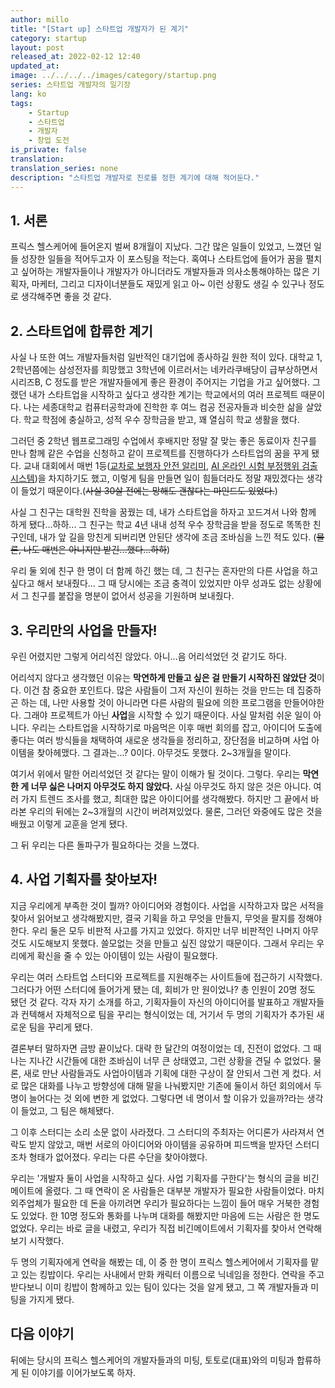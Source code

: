 ```yaml
---
author: millo
title: "[Start up] 스타트업 개발자가 된 계기"
category: startup
layout: post
released_at: 2022-02-12 12:40
updated_at:
image: ../../../../images/category/startup.png
series: 스타트업 개발자의 일기장
lang: ko
tags:
    - Startup
    - 스타트업
    - 개발자
    - 창업 도전
is_private: false
translation:
translation_series: none
description: "스타트업 개발자로 진로를 정한 계기에 대해 적어둔다."
---
```


## 1. 서론

프릭스 헬스케어에 들어온지 벌써 8개월이 지났다. 그간 많은 일들이 있었고, 느꼈던 일들 성장한 일들을 적어두고자 이 포스팅을 적는다. 혹여나 스타트업에 들어가 꿈을 펼치고 싶어하는 개발자들이나 개발자가 아니더라도 개발자들과 의사소통해야하는 많은 기획자, 마케터, 그리고 디자이너분들도 재밌게 읽고 아~ 이런 상황도 생길 수 있구나 정도로 생각해주면 좋을 것 같다.

## 2. 스타트업에 합류한 계기

사실 나 또한 여느 개발자들처럼 일반적인 대기업에 종사하길 원한 적이 있다. 대학교 1, 2학년쯤에는 삼성전자를 희망했고 3학년에 이르러서는 네카라쿠배당이 급부상하면서 시리즈B, C 정도를 받은 개발자들에게 좋은 환경이 주어지는 기업을 가고 싶어했다. 그랬던 내가 스타트업을 시작하고 싶다고 생각한 계기는 학교에서의 여러 프로젝트 때문이다. 나는 세종대학교 컴퓨터공학과에 진학한 후 여느 컴공 전공자들과 비슷한 삶을 살았다. 학교 학점에 충실하고, 성적 우수 장학금을 받고, 꽤 열심히 학교 생활을 했다.

그러던 중 2학년 웹프로그래밍 수업에서 후배지만 정말 잘 맞는 좋은 동료이자 친구를 만나 함께 같은 수업을 신청하고 같이 프로젝트를 진행하다가 스타트업의 꿈을 꾸게 됐다. 교내 대회에서 매번 1등([교차로 보행자 안전 알리미](https://www.notion.so/2020-03-2020-06-9293a13414f54352bd8823215ba3ca5d), [AI 온라인 시험 부정행위 검출 시스템](https://www.notion.so/AI-2020-09-2020-12-642af9f760ce425b9324004d2187d808))을 차지하기도 했고, 이렇게 팀을 만들면 일이 힘들더라도 정말 재밌겠다는 생각이 들었기 때문이다.(~~사실 30살 전에는 망해도 괜찮다는 마인드도 있었다.~~)

사실 그 친구는 대학원 진학을 꿈꿨는 데, 내가 스타트업을 하자고 꼬드겨서 나와 함께 하게 됐다...하하... 그 친구는 학교 4년 내내 성적 우수 장학금을 받을 정도로 똑똑한 친구인데, 내가 앞 길을 망친게 되버리면 안된단 생각에 조금 조바심을 느낀 적도 있다. (~~물론, 나도 매번은 아니지만 받긴...했다...하하~~)

우리 둘 외에 친구 한 명이 더 함께 하긴 했는 데, 그 친구는 혼자만의 다른 사업을 하고 싶다고 해서 보내줬다... 그 때 당시에는 조금 충격이 있었지만 아무 성과도 없는 상황에서 그 친구를 붙잡을 명분이 없어서 성공을 기원하며 보내줬다.

## 3. 우리만의 사업을 만들자!

우린 어렸지만 그렇게 어리석진 않았다. 아니...음 어리석었던 것 같기도 하다.

어리석지 않다고 생각했던 이유는 **막연하게 만들고 싶은 걸 만들기 시작하진 않았단 것**이다. 이건 참 중요한 포인트다. 많은 사람들이 그저 자신이 원하는 것을 만드는 데 집중하곤 하는 데, 나만 사용할 것이 아니라면 다른 사람의 필요에 의한 프로그램을 만들어야한다. 그래야 프로젝트가 아닌 **사업**을 시작할 수 있기 때문이다. 사실 말처럼 쉬운 일이 아니다. 우리는 스타트업을 시작하기로 마음먹은 이후 매번 회의를 잡고, 아이디어 도출에 좋다는 여러 방식들을 채택하여 새로운 생각들을 정리하고, 장단점을 비교하며 사업 아이템을 찾아헤맸다. 그 결과는...? 0이다. 아무것도 못했다. 2~3개월을 말이다.

여기서 위에서 말한 어리석었던 것 같다는 말이 이해가 될 것이다. 그렇다. 우리는 **막연한 게 너무 싫은 나머지 아무것도 하지 않았다.** 사실 아무것도 하지 않은 것은 아니다. 여러 가지 트렌드 조사를 했고, 최대한 많은 아이디어를 생각해봤다. 하지만 그 끝에서 바라본 우리의 뒤에는 2~3개월의 시간이 버려져있었다. 물론, 그러던 와중에도 많은 것을 배웠고 이렇게 교훈을 얻게 됐다.

그 뒤 우리는 다른 돌파구가 필요하다는 것을 느꼈다.

## 4. 사업 기획자를 찾아보자!

지금 우리에게 부족한 것이 뭘까? 아이디어와 경험이다. 사업을 시작하고자 많은 서적을 찾아서 읽어보고 생각해봤지만, 결국 기획을 하고 무엇을 만들지, 무엇을 팔지를 정해야 한다. 우리 둘은 모두 비판적 사고를 가지고 있었다. 하지만 너무 비판적인 나머지 아무것도 시도해보지 못했다. 쓸모없는 것을 만들고 싶진 않았기 때문이다. 그래서 우리는 우리에게 확신을 줄 수 있는 아이템이 있는 사람이 필요했다.

우리는 여러 스타트업 스터디와 프로젝트를 지원해주는 사이트들에 접근하기 시작했다. 그러다가 어떤 스터디에 들어가게 됐는 데, 회비가 만 원이었나? 총 인원이 20명 정도 됐던 것 같다. 각자 자기 소개를 하고, 기획자들이 자신의 아이디어를 발표하고 개발자들과 컨텍해서 자체적으로 팀을 꾸리는 형식이었는 데, 거기서 두 명의 기획자가 추가된 새로운 팀을 꾸리게 됐다.

결론부터 말하자면 금방 끝이났다. 대략 한 달간의 여정이었는 데, 진전이 없었다. 그 때 나는 지나간 시간들에 대한 조바심이 너무 큰 상태였고, 그런 상황을 견딜 수 없었다. 물론, 새로 만난 사람들과도 사업아이템과 기획에 대한 구상이 잘 안되서 그런 게 컸다. 서로 많은 대화를 나누고 방향성에 대해 말을 나눠봤지만 기존에 둘이서 하던 회의에서 두 명이 늘어다는 것 외에 변한 게 없었다. 그렇다면 네 명이서 할 이유가 있을까?라는 생각이 들었고, 그 팀은 해체됐다.

그 이후 스터디는 소리 소문 없이 사라졌다. 그 스터디의 주최자는 어디론가 사라져서 연락도 받지 않았고, 매번 서로의 아이디어와 아이템을 공유하며 피드백을 받자던 스터디조차 형태가 없어졌다. 우리는 다른 수단을 찾아야했다.

우리는 '개발자 둘이 사업을 시작하고 싶다. 사업 기획자를 구한다'는 형식의 글을 비긴메이트에 올렸다. 그 때 연락이 온 사람들은 대부분 개발자가 필요한 사람들이었다. 마치 외주업체가 필요한 데 돈을 아끼려면 우리가 필요하다는 느낌이 들어 매우 거북한 경험도 있었다. 한 10명 정도와 통화를 나누며 대화를 해봤지만 마음에 드는 사람은 한 명도 없었다. 우리는 바로 글을 내렸고, 우리가 직접 비긴메이트에서 기획자를 찾아서 연락해보기 시작했다.

두 명의 기획자에게 연락을 해봤는 데, 이 중 한 명이 프릭스 헬스케어에서 기획자를 맡고 있는 킹밥이다. 우리는 사내에서 만화 캐릭터 이름으로 닉네임을 정한다. 연락을 주고받다보니 이미 킹밥이 함께하고 있는 팀이 있다는 것을 알게 됐고, 그 쪽 개발자들과 미팅을 가지게 됐다.

## 다음 이야기

뒤에는 당시의 프릭스 헬스케어의 개발자들과의 미팅, 토토로(대표)와의 미팅과 합류하게 된 이야기를 이어가보도록 하자.
